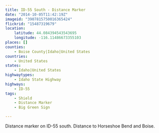 ```yaml
---
title: ID-55 South - Distance Marker
date: "2014-10-05T11:42:19Z"
imageid: "3907815750016365424"
flickrid: "15487319679"
location:
    latitude: 44.084394543543695
    longitude: -116.11486673355103
places: []
counties:
    - Boise County|Idaho|United States
countries:
    - United States
states:
    - Idaho|United States
highwaytypes:
    - Idaho State Highway
highways:
    - ID-55
tags:
    - Shield
    - Distance Marker
    - Big Green Sign

---
```

Distance marker on ID-55 south.  Distance to Horseshoe Bend and Boise.